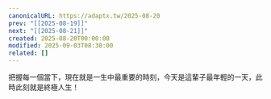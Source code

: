 ```yaml
---
canonicalURL: https://adaptx.tw/2025-08-20
prev: "[[2025-08-19]]"
next: "[[2025-08-21]]"
created: 2025-08-20T00:00:00
modified: 2025-09-03T08:30:00
related: []
---
```


把握每一個當下，現在就是一生中最重要的時刻，今天是這輩子最年輕的一天，此時此刻就是終極人生！
